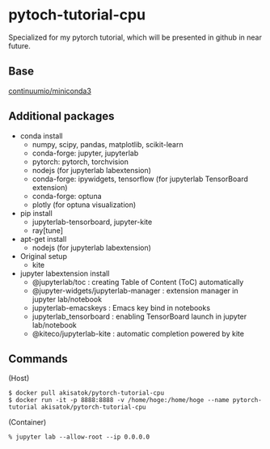 # pytoch-tutorial-cpu

Specialized for my pytorch tutorial, which will be presented in github in near future.

## Base

[continuumio/miniconda3](https://hub.docker.com/r/continuumio/anaconda3/)

## Additional packages

* conda install
  * numpy, scipy, pandas, matplotlib, scikit-learn
  * conda-forge: jupyter, jupyterlab
  * pytorch: pytorch, torchvision
  * nodejs (for jupyterlab labextension)
  * conda-forge: ipywidgets, tensorflow (for jupyterlab TensorBoard extension)
  * conda-forge: optuna
  * plotly (for optuna visualization)
* pip install
  * jupyterlab-tensorboard, jupyter-kite
  * ray[tune]
* apt-get install
  * nodejs (for jupyterlab labextension)
* Original setup
  * kite
* jupyter labextension install
  * @jupyterlab/toc :  creating Table of Content (ToC) automatically
  * @jupyter-widgets/jupyterlab-manager :  extension manager in jupyter lab/notebook
  * jupyterlab-emacskeys :  Emacs key bind in notebooks
  * jupyterlab_tensorboard :  enabling TensorBoard launch in jupyter lab/notebook
  * @kiteco/jupyterlab-kite :  automatic completion powered by kite

## Commands

(Host)
```
$ docker pull akisatok/pytorch-tutorial-cpu
$ docker run -it -p 8888:8888 -v /home/hoge:/home/hoge --name pytorch-tutorial akisatok/pytorch-tutorial-cpu
```

(Container)
```
% jupyter lab --allow-root --ip 0.0.0.0
```
